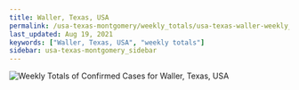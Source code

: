 ```yaml
---
title: Waller, Texas, USA
permalink: /usa-texas-montgomery/weekly_totals/usa-texas-waller-weekly_totals.html
last_updated: Aug 19, 2021
keywords: ["Waller, Texas, USA", "weekly totals"]
sidebar: usa-texas-montgomery_sidebar
---
```


![Weekly Totals of Confirmed Cases for Waller, Texas, USA](/covid_tracker/images/graphs/usa-texas-waller-weekly_totals_graph.png)
